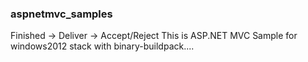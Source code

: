 ### aspnetmvc_samples
Finished -> Deliver -> Accept/Reject
This is ASP.NET MVC Sample for windows2012 stack with binary-buildpack....
